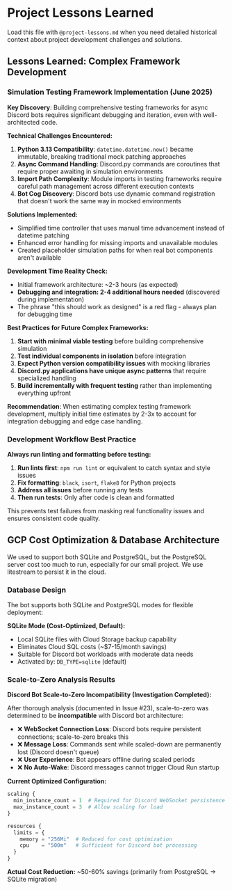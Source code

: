 # Project Lessons Learned

Load this file with `@project-lessons.md` when you need detailed historical
context about project development challenges and solutions.

## Lessons Learned: Complex Framework Development

### Simulation Testing Framework Implementation (June 2025)

**Key Discovery**: Building comprehensive testing frameworks for async Discord
bots requires significant debugging and iteration, even with well-architected
code.

**Technical Challenges Encountered:**

1. **Python 3.13 Compatibility**: `datetime.datetime.now()` became immutable,
   breaking traditional mock patching approaches
2. **Async Command Handling**: Discord.py commands are coroutines that require
   proper awaiting in simulation environments
3. **Import Path Complexity**: Module imports in testing frameworks require
   careful path management across different execution contexts
4. **Bot Cog Discovery**: Discord bots use dynamic command registration that
   doesn't work the same way in mocked environments

**Solutions Implemented:**

- Simplified time controller that uses manual time advancement instead of
  datetime patching
- Enhanced error handling for missing imports and unavailable modules
- Created placeholder simulation paths for when real bot components aren't
  available

**Development Time Reality Check:**

- Initial framework architecture: ~2-3 hours (as expected)
- **Debugging and integration: 2-4 additional hours needed** (discovered during
  implementation)
- The phrase "this should work as designed" is a red flag - always plan for
  debugging time

**Best Practices for Future Complex Frameworks:**

1. **Start with minimal viable testing** before building comprehensive
   simulation
2. **Test individual components in isolation** before integration
3. **Expect Python version compatibility issues** with mocking libraries
4. **Discord.py applications have unique async patterns** that require
   specialized handling
5. **Build incrementally with frequent testing** rather than implementing
   everything upfront

**Recommendation**: When estimating complex testing framework development,
multiply initial time estimates by 2-3x to account for integration debugging and
edge case handling.

### Development Workflow Best Practice

**Always run linting and formatting before testing:**

1. **Run lints first**: `npm run lint` or equivalent to catch syntax and style
   issues
2. **Fix formatting**: `black`, `isort`, `flake8` for Python projects
3. **Address all issues** before running any tests
4. **Then run tests**: Only after code is clean and formatted

This prevents test failures from masking real functionality issues and ensures
consistent code quality.

## GCP Cost Optimization & Database Architecture

We used to support both SQLite and PostgreSQL, but the PostgreSQL server cost
too much to run, especially for our small project. We use litestream to persist
it in the cloud.

### Database Design

The bot supports both SQLite and PostgreSQL modes for flexible deployment:

**SQLite Mode (Cost-Optimized, Default):**

- Local SQLite files with Cloud Storage backup capability
- Eliminates Cloud SQL costs (~$7-15/month savings)
- Suitable for Discord bot workloads with moderate data needs
- Activated by: `DB_TYPE=sqlite` (default)

### Scale-to-Zero Analysis Results

**Discord Bot Scale-to-Zero Incompatibility (Investigation Completed):**

After thorough analysis (documented in Issue #23), scale-to-zero was determined
to be **incompatible** with Discord bot architecture:

- ❌ **WebSocket Connection Loss**: Discord bots require persistent connections;
  scale-to-zero breaks this
- ❌ **Message Loss**: Commands sent while scaled-down are permanently lost
  (Discord doesn't queue)
- ❌ **User Experience**: Bot appears offline during scaled periods
- ❌ **No Auto-Wake**: Discord messages cannot trigger Cloud Run startup

**Current Optimized Configuration:**

```terraform
scaling {
  min_instance_count = 1  # Required for Discord WebSocket persistence
  max_instance_count = 3  # Allow scaling for load
}

resources {
  limits = {
    memory = "256Mi"  # Reduced for cost optimization
    cpu    = "500m"   # Sufficient for Discord bot processing
  }
}
```

**Actual Cost Reduction:** ~50-60% savings (primarily from PostgreSQL → SQLite
migration)
